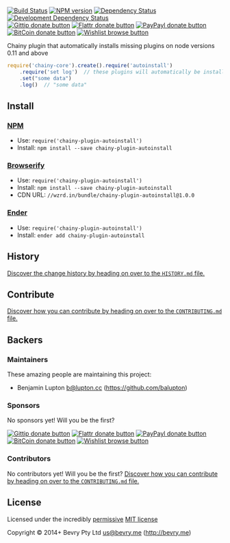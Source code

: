 <!-- TITLE -->
<!-- BADGES/ -->

[![Build Status](http://img.shields.io/travis-ci/chainy-plugins/chainy-plugin-autoinstall.png?branch=master)](http://travis-ci.org/chainy-plugins/chainy-plugin-autoinstall "Check this project's build status on TravisCI")
[![NPM version](http://badge.fury.io/js/chainy-plugin-autoinstall.png)](https://npmjs.org/package/chainy-plugin-autoinstall "View this project on NPM")
[![Dependency Status](https://david-dm.org/chainy-plugins/autoinstall.png?theme=shields.io)](https://david-dm.org/chainy-plugins/autoinstall)
[![Development Dependency Status](https://david-dm.org/chainy-plugins/autoinstall/dev-status.png?theme=shields.io)](https://david-dm.org/chainy-plugins/autoinstall#info=devDependencies)<br/>
[![Gittip donate button](http://img.shields.io/gittip/bevry.png)](https://www.gittip.com/bevry/ "Donate weekly to this project using Gittip")
[![Flattr donate button](http://img.shields.io/flattr/donate.png?color=yellow)](http://flattr.com/thing/344188/balupton-on-Flattr "Donate monthly to this project using Flattr")
[![PayPayl donate button](http://img.shields.io/paypal/donate.png?color=yellow)](https://www.paypal.com/cgi-bin/webscr?cmd=_s-xclick&hosted_button_id=QB8GQPZAH84N6 "Donate once-off to this project using Paypal")
[![BitCoin donate button](http://img.shields.io/bitcoin/donate.png?color=yellow)](https://coinbase.com/checkouts/9ef59f5479eec1d97d63382c9ebcb93a "Donate once-off to this project using BitCoin")
[![Wishlist browse button](http://img.shields.io/wishlist/browse.png?color=yellow)](http://amzn.com/w/2F8TXKSNAFG4V "Buy an item on our wishlist for us")

<!-- /BADGES -->


<!-- CHAINY_DOCUMENTATION/ -->

<!-- DESCRIPTION/ -->

Chainy plugin that automatically installs missing plugins on node versions 0.11 and above

<!-- /DESCRIPTION -->


``` javascript
require('chainy-core').create().require('autoinstall')
	.require('set log')  // these plugins will automatically be installed if they aren't already
	.set("some data")
	.log()  // "some data"
```


<!-- /CHAINY_DOCUMENTATION -->


<!-- INSTALL/ -->

## Install

### [NPM](http://npmjs.org/)
- Use: `require('chainy-plugin-autoinstall')`
- Install: `npm install --save chainy-plugin-autoinstall`

### [Browserify](http://browserify.org/)
- Use: `require('chainy-plugin-autoinstall')`
- Install: `npm install --save chainy-plugin-autoinstall`
- CDN URL: `//wzrd.in/bundle/chainy-plugin-autoinstall@1.0.0`

### [Ender](http://ender.jit.su/)
- Use: `require('chainy-plugin-autoinstall')`
- Install: `ender add chainy-plugin-autoinstall`

<!-- /INSTALL -->


<!-- HISTORY/ -->

## History
[Discover the change history by heading on over to the `HISTORY.md` file.](https://github.com/chainy-plugins/chainy-plugin-autoinstall/blob/master/HISTORY.md#files)

<!-- /HISTORY -->


<!-- CONTRIBUTE/ -->

## Contribute

[Discover how you can contribute by heading on over to the `CONTRIBUTING.md` file.](https://github.com/chainy-plugins/chainy-plugin-autoinstall/blob/master/CONTRIBUTING.md#files)

<!-- /CONTRIBUTE -->


<!-- BACKERS/ -->

## Backers

### Maintainers

These amazing people are maintaining this project:

- Benjamin Lupton <b@lupton.cc> (https://github.com/balupton)

### Sponsors

No sponsors yet! Will you be the first?

[![Gittip donate button](http://img.shields.io/gittip/bevry.png)](https://www.gittip.com/bevry/ "Donate weekly to this project using Gittip")
[![Flattr donate button](http://img.shields.io/flattr/donate.png?color=yellow)](http://flattr.com/thing/344188/balupton-on-Flattr "Donate monthly to this project using Flattr")
[![PayPayl donate button](http://img.shields.io/paypal/donate.png?color=yellow)](https://www.paypal.com/cgi-bin/webscr?cmd=_s-xclick&hosted_button_id=QB8GQPZAH84N6 "Donate once-off to this project using Paypal")
[![BitCoin donate button](http://img.shields.io/bitcoin/donate.png?color=yellow)](https://coinbase.com/checkouts/9ef59f5479eec1d97d63382c9ebcb93a "Donate once-off to this project using BitCoin")
[![Wishlist browse button](http://img.shields.io/wishlist/browse.png?color=yellow)](http://amzn.com/w/2F8TXKSNAFG4V "Buy an item on our wishlist for us")

### Contributors

No contributors yet! Will you be the first?
[Discover how you can contribute by heading on over to the `CONTRIBUTING.md` file.](https://github.com/chainy-plugins/chainy-plugin-autoinstall/blob/master/CONTRIBUTING.md#files)

<!-- /BACKERS -->


<!-- LICENSE/ -->

## License

Licensed under the incredibly [permissive](http://en.wikipedia.org/wiki/Permissive_free_software_licence) [MIT license](http://creativecommons.org/licenses/MIT/)

Copyright &copy; 2014+ Bevry Pty Ltd <us@bevry.me> (http://bevry.me)

<!-- /LICENSE -->


